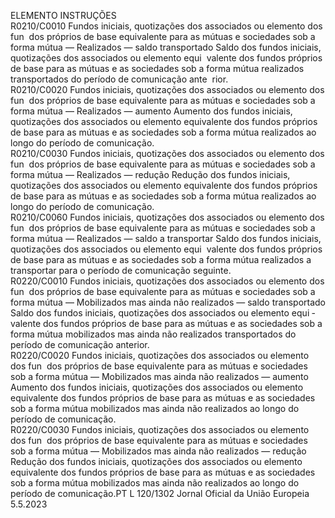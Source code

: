  
ELEMENTO  INSTRUÇÕES  
R0210/C0010  Fundos iniciais, quotizações dos 
associados ou elemento dos fun ­
dos próprios de base equivalente 
para as mútuas e sociedades sob a 
forma mútua — Realizados — 
saldo transportado  Saldo dos fundos iniciais, quotizações dos associados ou elemento equi ­
valente dos fundos próprios de base para as mútuas e as sociedades sob a 
forma mútua realizados transportados do período de comunicação ante ­
rior.  
R0210/C0020  Fundos iniciais, quotizações dos 
associados ou elemento dos fun ­
dos próprios de base equivalente 
para as mútuas e sociedades sob a 
forma mútua — Realizados — 
aumento  Aumento dos fundos iniciais, quotizações dos associados ou elemento 
equivalente dos fundos próprios de base para as mútuas e as sociedades 
sob a forma mútua realizados ao longo do período de comunicação.  
R0210/C0030  Fundos iniciais, quotizações dos 
associados ou elemento dos fun ­
dos próprios de base equivalente 
para as mútuas e sociedades sob a 
forma mútua — Realizados — 
redução  Redução dos fundos iniciais, quotizações dos associados ou elemento 
equivalente dos fundos próprios de base para as mútuas e as sociedades 
sob a forma mútua realizados ao longo do período de comunicação.  
R0210/C0060  Fundos iniciais, quotizações dos 
associados ou elemento dos fun ­
dos próprios de base equivalente 
para as mútuas e sociedades sob a 
forma mútua — Realizados — 
saldo a transportar  Saldo dos fundos iniciais, quotizações dos associados ou elemento equi ­
valente dos fundos próprios de base para as mútuas e as sociedades sob a 
forma mútua realizados a transportar para o período de comunicação 
seguinte.  
R0220/C0010  Fundos iniciais, quotizações dos 
associados ou elemento dos fun ­
dos próprios de base equivalente 
para as mútuas e sociedades sob a 
forma mútua — Mobilizados mas 
ainda não realizados — saldo 
transportado  Saldo dos fundos iniciais, quotizações dos associados ou elemento equi ­
valente dos fundos próprios de base para as mútuas e as sociedades sob a 
forma mútua mobilizados mas ainda não realizados transportados do 
período de comunicação anterior.  
R0220/C0020  Fundos iniciais, quotizações dos 
associados ou elemento dos fun ­
dos próprios de base equivalente 
para as mútuas e sociedades sob a 
forma mútua — Mobilizados mas 
ainda não realizados — aumento  Aumento dos fundos iniciais, quotizações dos associados ou elemento 
equivalente dos fundos próprios de base para as mútuas e as sociedades 
sob a forma mútua mobilizados mas ainda não realizados ao longo do 
período de comunicação.  
R0220/C0030  Fundos iniciais, quotizações dos 
associados ou elemento dos fun ­
dos próprios de base equivalente 
para as mútuas e sociedades sob a 
forma mútua — Mobilizados mas 
ainda não realizados — redução  Redução dos fundos iniciais, quotizações dos associados ou elemento 
equivalente dos fundos próprios de base para as mútuas e as sociedades 
sob a forma mútua mobilizados mas ainda não realizados ao longo do 
período de comunicação.PT  L 120/1302 Jornal Oficial da União Europeia 5.5.2023